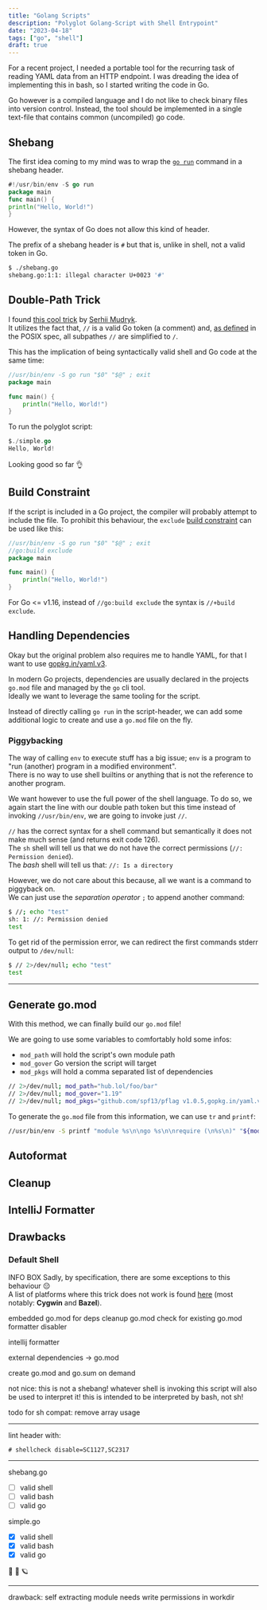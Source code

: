 ```yaml
---
title: "Golang Scripts"
description: "Polyglot Golang-Script with Shell Entrypoint"
date: "2023-04-18"
tags: ["go", "shell"]
draft: true
---
```


For a recent project, I needed a portable tool for the recurring task of reading YAML data from an HTTP endpoint.
I was dreading the idea of implementing this in bash, so I started writing the code in Go.

Go however is a compiled language and I do not like to check binary files into version control.
Instead, the tool should be implemented in a single text-file that contains common (uncompiled) go code.

## Shebang

The first idea coming to my mind was to wrap the [`go run`](https://pkg.go.dev/cmd/go#hdr-Compile_and_run_Go_program) command in a shebang header.

```go
#!/usr/bin/env -S go run
package main
func main() {
println("Hello, World!")
}
```

However, the syntax of Go does not allow this kind of header.

The prefix of a shebang header is `#` but that is, unlike in shell, not a valid token in Go.

```sh
$ ./shebang.go
shebang.go:1:1: illegal character U+0023 '#'
```

## Double-Path Trick

I found [this cool trick](https://gist.github.com/msoap/a9ee054f80a58b16867c) by [Serhii Mudryk](https://github.com/msoap).  
It utilizes the fact that, `//` is a valid Go token (a comment) and, [as defined](https://pubs.opengroup.org/onlinepubs/9699919799/basedefs/V1_chap03.html#tag_03_271) in the POSIX spec, all subpathes `//` are simplified to `/`.

This has the implication of being syntactically valid shell and Go code at the same time:

```go
//usr/bin/env -S go run "$0" "$@" ; exit
package main

func main() {
    println("Hello, World!")
}
```

To run the polyglot script:

```go
$./simple.go
Hello, World!
```

Looking good so far 👌

## Build Constraint

If the script is included in a Go project, the compiler will probably attempt to include the file.
To prohibit this behaviour, the `exclude` [build constraint](https://pkg.go.dev/go/build#hdr-Build_Constraints) can be used like this:

```go
//usr/bin/env -S go run "$0" "$@" ; exit
//go:build exclude
package main

func main() {
    println("Hello, World!")
}
```

For Go <= v1.16, instead of `//go:build exclude` the syntax is `//+build exclude`.

## Handling Dependencies

Okay but the original problem also requires me to handle YAML, for that I want to use [gopkg.in/yaml.v3](https://pkg.go.dev/gopkg.in/yaml.v3).

In modern Go projects, dependencies are usually declared in the projects `go.mod` file and managed by the `go` cli tool.  
Ideally we want to leverage the same tooling for the script.

Instead of directly calling `go run` in the script-header, we can add some additional logic to create and use a `go.mod` file on the fly.

### Piggybacking

The way of calling `env` to execute stuff has a big issue; `env` is a program to "run (another) program in a modified environment".  
There is no way to use shell builtins or anything that is not the reference to another program.

We want however to use the full power of the shell language. To do so, we again start the line with our double path token but this time instead of invoking `//usr/bin/env`, we are going to invoke just `//`.

`//` has the correct syntax for a shell command but semantically it does not make much sense (and returns exit code 126).  
The `sh` shell will tell us that we do not have the correct permissions (`//: Permission denied`).  
The *bash* shell will tell us that: `//: Is a directory`

However, we do not care about this because, all we want is a command to piggyback on.  
We can just use the *separation operator* `;` to append another command:

```sh
$ //; echo "test"
sh: 1: //: Permission denied
test
```

To get rid of the permission error, we can redirect the first commands stderr output to `/dev/null`:

```sh
$ // 2>/dev/null; echo "test"
test
```

---

## Generate go.mod

With this method, we can finally build our `go.mod` file!

We are going to use some variables to comfortably hold some infos:

- `mod_path` will hold the script's own module path
- `mod_gover` Go version the script will target
- `mod_pkgs` will hold a comma separated list of dependencies

```sh
// 2>/dev/null; mod_path="hub.lol/foo/bar"
// 2>/dev/null; mod_gover="1.19"
// 2>/dev/null; mod_pkgs="github.com/spf13/pflag v1.0.5,gopkg.in/yaml.v3 v3.0.1"
```

To generate the `go.mod` file from this information, we can use `tr` and `printf`:

```sh
//usr/bin/env -S printf "module %s\n\ngo %s\n\nrequire (\n%s\n)" "${mod_path}" "${mod_gover}" "$(echo "${mod_pkgs}" | tr "," "\n")" > go.mod
```

## Autoformat

## Cleanup

## IntelliJ Formatter

## Drawbacks

### Default Shell


INFO BOX
Sadly, by specification, there are some exceptions to this behaviour 😔  
A list of platforms where this trick does not work is found [here](https://unix.stackexchange.com/questions/256497/on-what-systems-is-foo-bar-different-from-foo-bar) (most notably: **Cygwin** and **Bazel**).

embedded go.mod for deps
cleanup go.mod
check for existing go.mod
formatter disabler

intellij formatter

external dependencies -> go.mod

create go.mod and go.sum on demand

not nice: this is not a shebang! whatever shell is invoking this script will also be used to interpret it!
this is intended to be interpreted by bash, not sh!

todo for sh compat: remove array usage

---

lint header with:

`# shellcheck disable=SC1127,SC2317`

---

shebang.go

- [ ] valid shell
- [ ] valid bash
- [ ] valid go

simple.go

- [x] valid shell
- [x] valid bash
- [x] valid go

👋 🌳 🪐

---

drawback: self extracting module needs write permissions in workdir
